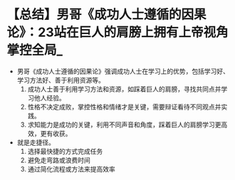 # 【总结】男哥《成功人士遵循的因果论》：23站在巨人的肩膀上拥有上帝视角掌控全局_

-   男哥《成功人士遵循的因果论》强调成功人士在学习上的优势，包括学习好、学习方法好、善于利用资源等。
    1.  成功人士善于利用学习方法和资源，如踩着巨人的肩膀，寻找共同点并学习他人经验。
    2.  性格不决定成败，掌控性格和情绪才是关键，需要辩证看待不同观点并实践。
    3.  求知能力是成功的关键，利用不同声音和角度，踩着巨人的肩膀学习更高效，更有收获。
-   就是走捷径。
    1.  选择最快捷的方式完成任务
    2.  避免走弯路或浪费时间
    3.  通过简化流程或方法来提高效率